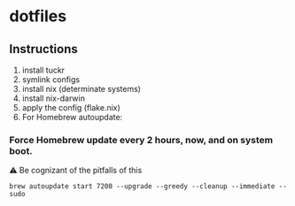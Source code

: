 # dotfiles

## Instructions
  1. install tuckr
  3. symlink configs
  4. install nix (determinate systems)
  5. install nix-darwin
  6. apply the config (flake.nix)
  7. For Homebrew autoupdate:

### Force Homebrew update every 2 hours, now, and on system boot.
⚠️ Be cognizant of the pitfalls of this

`brew autoupdate start 7200 --upgrade --greedy --cleanup --immediate --sudo`
